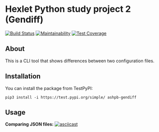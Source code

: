 # Hexlet Python study project 2 (Gendiff)

[![Build Status](https://travis-ci.org/ashpb/python-project-lvl2.svg?branch=master)](https://travis-ci.org/ashpb/python-project-lvl2) [![Maintainability](https://api.codeclimate.com/v1/badges/b3b445c67b15827d2437/maintainability)](https://codeclimate.com/github/ashpb/python-project-lvl2/maintainability) [![Test Coverage](https://api.codeclimate.com/v1/badges/b3b445c67b15827d2437/test_coverage)](https://codeclimate.com/github/ashpb/python-project-lvl2/test_coverage)

## About

This is a CLI tool that shows differences between two configuration files.

## Installation

You can install the package from TestPyPI:
```
pip3 install -i https://test.pypi.org/simple/ ashpb-gendiff
```

## Usage

**Comparing JSON files:**
[![asciicast](https://asciinema.org/a/2BXucGp1eFdoyMHwIFHLnD9tr.svg)](https://asciinema.org/a/2BXucGp1eFdoyMHwIFHLnD9tr)


<!-- **Comparing YAML files:** -->
